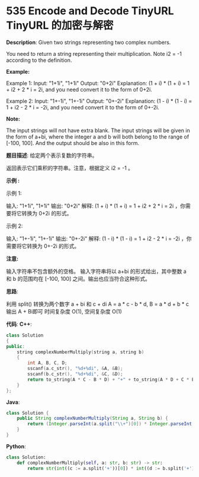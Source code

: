 # 535 Encode and Decode TinyURL TinyURL 的加密与解密

__Description__:
Given two strings representing two complex numbers.

You need to return a string representing their multiplication. Note i2 = -1 according to the definition.

__Example:__

Example 1:
Input: "1+1i", "1+1i"
Output: "0+2i"
Explanation: (1 + i) \* (1 + i) = 1 + i2 + 2 \* i = 2i, and you need convert it to the form of 0+2i.

Example 2:
Input: "1+-1i", "1+-1i"
Output: "0+-2i"
Explanation: (1 - i) \* (1 - i) = 1 + i2 - 2 \* i = -2i, and you need convert it to the form of 0+-2i.

__Note:__

The input strings will not have extra blank.
The input strings will be given in the form of a+bi, where the integer a and b will both belong to the range of [-100, 100]. And the output should be also in this form.

__题目描述__:
给定两个表示复数的字符串。

返回表示它们乘积的字符串。注意，根据定义 i2 = -1 。

__示例 :__

示例 1:

输入: "1+1i", "1+1i"
输出: "0+2i"
解释: (1 + i) \* (1 + i) = 1 + i2 + 2 \* i = 2i ，你需要将它转换为 0+2i 的形式。

示例 2:

输入: "1+-1i", "1+-1i"
输出: "0+-2i"
解释: (1 - i) \* (1 - i) = 1 + i2 - 2 \* i = -2i ，你需要将它转换为 0+-2i 的形式。

__注意:__

输入字符串不包含额外的空格。
输入字符串将以 a+bi 的形式给出，其中整数 a 和 b 的范围均在 [-100, 100] 之间。输出也应当符合这种形式。

__思路__:

利用 split() 转换为两个数字 a + bi 和 c + di
A = a \* c - b \* d, B = a \* d + b \* c
输出 A + Bi即可
时间复杂度 O(1), 空间复杂度 O(1)

__代码__:
__C++__:

```C++
class Solution 
{
public:
    string complexNumberMultiply(string a, string b) 
    {
        int A, B, C, D;
        sscanf(a.c_str(), "%d+%di", &A, &B);
        sscanf(b.c_str(), "%d+%di", &C, &D);
        return to_string(A * C - B * D) + "+" + to_string(A * D + C * B) + "i";
    }
};
```

__Java__:

```Java
class Solution {
    public String complexNumberMultiply(String a, String b) {
        return (Integer.parseInt(a.split("\\+")[0]) * Integer.parseInt(b.split("\\+")[0]) - Integer.parseInt(a.split("\\+")[1].split("i")[0]) * Integer.parseInt(b.split("\\+")[1].split("i")[0])) + "+" + (Integer.parseInt(a.split("\\+")[0]) * Integer.parseInt(b.split("\\+")[1].split("i")[0]) + Integer.parseInt(a.split("\\+")[1].split("i")[0]) * Integer.parseInt(b.split("\\+")[0])) + "i";
    }
}
```

__Python__:

```Python
class Solution:
    def complexNumberMultiply(self, a: str, b: str) -> str:
        return str(int((c := a.split('+'))[0]) * int((d := b.split('+'))[0]) - int(c[1][:-1]) * int(d[1][:-1])) + '+' + str((int(c[0]) * int(d[1][:-1])) + (int(d[0]) * int(c[1][:-1]))) + 'i'
```
